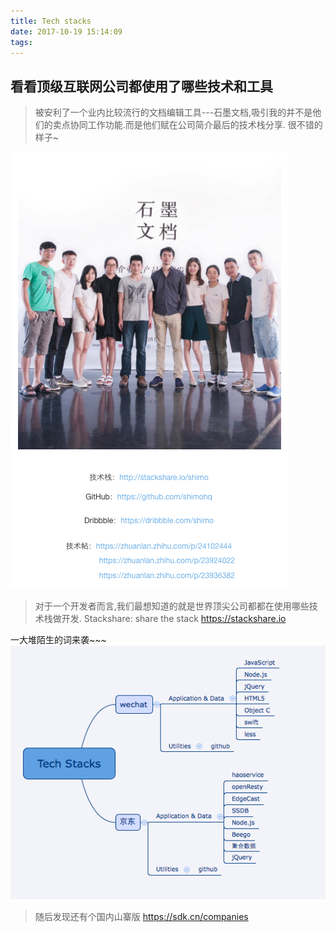 ```yaml
---
title: Tech stacks
date: 2017-10-19 15:14:09
tags:
---
```

## 看看顶级互联网公司都使用了哪些技术和工具

> 被安利了一个业内比较流行的文档编辑工具---石墨文档,吸引我的并不是他们的卖点协同工作功能.而是他们赋在公司简介最后的技术栈分享. 很不错的样子~

![shimo](Tech-stacks看看顶级互联网公司都使用了哪些技术和工具/shimo.png)

>对于一个开发者而言,我们最想知道的就是世界顶尖公司都都在使用哪些技术栈做开发.
Stackshare: share the stack
https://stackshare.io

一大堆陌生的词来袭~~~
![TechStacks](Tech-stacks看看顶级互联网公司都使用了哪些技术和工具/TechStacks.png)

> 随后发现还有个国内山寨版
https://sdk.cn/companies











